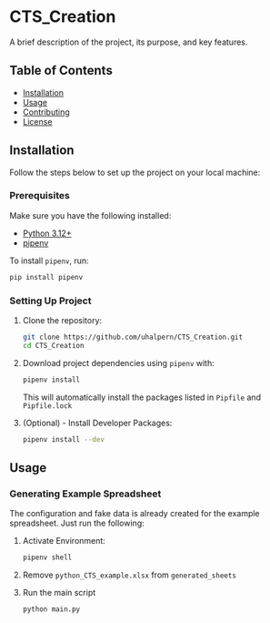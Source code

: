 # CTS_Creation

A brief description of the project, its purpose, and key features.

## Table of Contents
- [Installation](#installation)
- [Usage](#usage)
- [Contributing](#contributing)
- [License](#license)

## Installation

Follow the steps below to set up the project on your local machine:

### Prerequisites
Make sure you have the following installed:
- [Python 3.12+](https://www.python.org/downloads/)
- [pipenv](https://pipenv.pypa.io/en/latest/install/)

To install `pipenv`, run:
```bash
pip install pipenv
```

### Setting Up Project

1. Clone the repository:
    ```bash
    git clone https://github.com/uhalpern/CTS_Creation.git
    cd CTS_Creation
    ```
2. Download project dependencies using `pipenv` with:
    ```bash
    pipenv install
    ```

    This will automatically install the packages listed in `Pipfile` and `Pipfile.lock`

3. (Optional) - Install Developer Packages:
    ```bash
    pipenv install --dev
    ```

## Usage

### Generating Example Spreadsheet

The configuration and fake data is already created for the example spreadsheet. Just run the following:

1. Activate Environment:

    ```bash
    pipenv shell
    ```
2. Remove `python_CTS_example.xlsx` from `generated_sheets`
3. Run the main script
    ```bash
    python main.py
    ```


